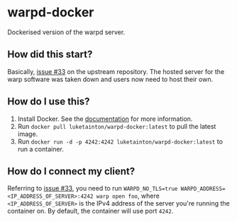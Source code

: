 # warpd-docker
Dockerised version of the warpd server.


## How did this start?
Basically, [issue #33](https://github.com/spolu/warp/issues/33) on the upstream repository. The hosted server for the warp
software was taken down and users now need to host their own.


## How do I use this?
1. Install Docker. See the [documentation](https://docs.docker.com/install) for more information.
2. Run `docker pull luketainton/warpd-docker:latest` to pull the latest image.
3. Run `docker run -d -p 4242:4242 luketainton/warpd-docker:latest` to run a container.


## How do I connect my client?
Referring to [issue #33](https://github.com/spolu/warp/issues/33), you need to run
`WARPD_NO_TLS=true WARPD_ADDRESS=<IP_ADDRESS_OF_SERVER>:4242 warp open foo`, where `<IP_ADDRESS_OF_SERVER>` is the
IPv4 address of the server you're running the container on. By default, the container will use port `4242`.
